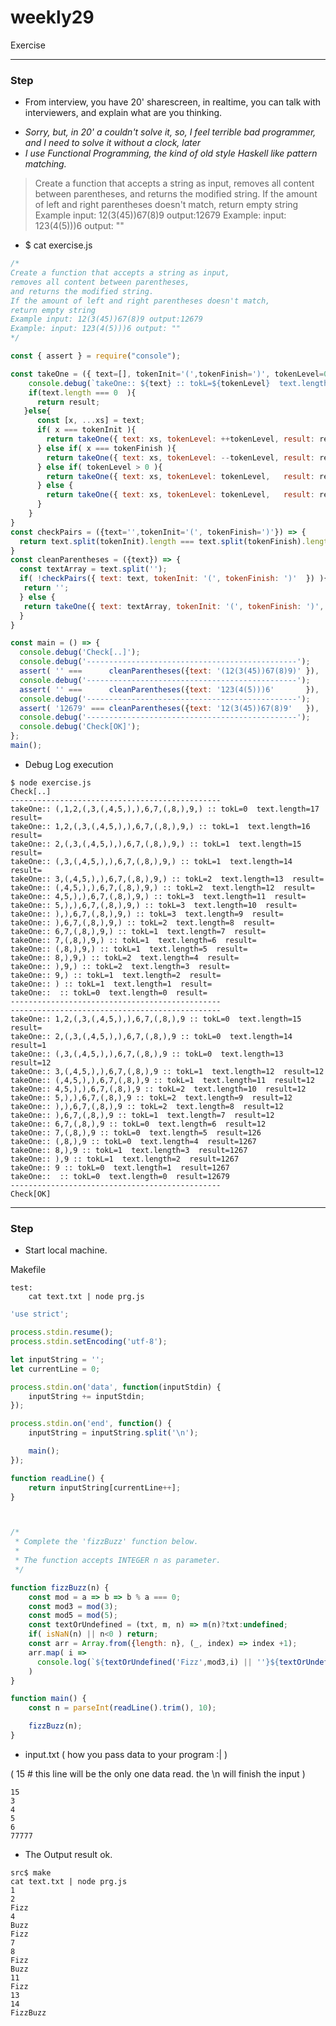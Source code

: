 # weekly29
Exercise

---
### Step

- From interview, you have 20' sharescreen, in realtime, you can talk with interviewers, and explain what are you thinking.

* *Sorry, but, in 20' a couldn't solve it, so, I feel terrible bad programmer, and I need to solve it without a clock, later*
* *I use Functional Programming, the kind of old style Haskell like pattern matching.*

> Create a function that accepts a string as input, 
> removes all content between parentheses, 
> and returns the modified string. 
> If the amount of left and right parentheses doesn't match, 
> return empty string 
> Example input: 12(3(45))67(8)9 output:12679 
> Example: input: 123(4(5)))6 output: ""

- $ cat exercise.js 
```javascript
/*
Create a function that accepts a string as input, 
removes all content between parentheses, 
and returns the modified string. 
If the amount of left and right parentheses doesn't match, 
return empty string 
Example input: 12(3(45))67(8)9 output:12679 
Example: input: 123(4(5)))6 output: "" 
*/

const { assert } = require("console");

const takeOne = ({ text=[], tokenInit='(',tokenFinish=')', tokenLevel=0, result='' }) => {
    console.debug(`takeOne:: ${text} :: tokL=${tokenLevel}  text.length=${text.length}  result=${result}`); 
    if(text.length === 0  ){
      return result;
   }else{
      const [x, ...xs] = text;
      if( x === tokenInit ){
        return takeOne({ text: xs, tokenLevel: ++tokenLevel, result: result });
      } else if( x === tokenFinish ){
        return takeOne({ text: xs, tokenLevel: --tokenLevel, result: result } );
      } else if( tokenLevel > 0 ){
        return takeOne({ text: xs, tokenLevel: tokenLevel,   result: result });
      } else {
        return takeOne({ text: xs, tokenLevel: tokenLevel,   result: result + x });
      }
    }
}
const checkPairs = ({text='',tokenInit='(', tokenFinish=')'}) => {
  return text.split(tokenInit).length === text.split(tokenFinish).length;
}
const cleanParentheses = ({text}) => {
  const textArray = text.split('');
  if( !checkPairs({ text: text, tokenInit: '(', tokenFinish: ')'  }) ){
   return '';
  } else {
   return takeOne({ text: textArray, tokenInit: '(', tokenFinish: ')', tokenLevel: 0, result: '' });
  }
}

const main = () => {
  console.debug('Check[..]');
  console.debug('-----------------------------------------------');
  assert( '' ===      cleanParentheses({text: '(12(3(45))67(8)9)' }), 'Empty:: (..)' );
  console.debug('-----------------------------------------------');
  assert( '' ===      cleanParentheses({text: '123(4(5)))6'       }), 'Empty ()))' );
  console.debug('-----------------------------------------------');
  assert( '12679' === cleanParentheses({text: '12(3(45))67(8)9'   }), 'Not Empty!' );
  console.debug('-----------------------------------------------');
  console.debug('Check[OK]');
};
main();
```

- Debug Log execution
```
$ node exercise.js 
Check[..]
-----------------------------------------------
takeOne:: (,1,2,(,3,(,4,5,),),6,7,(,8,),9,) :: tokL=0  text.length=17  result=
takeOne:: 1,2,(,3,(,4,5,),),6,7,(,8,),9,) :: tokL=1  text.length=16  result=
takeOne:: 2,(,3,(,4,5,),),6,7,(,8,),9,) :: tokL=1  text.length=15  result=
takeOne:: (,3,(,4,5,),),6,7,(,8,),9,) :: tokL=1  text.length=14  result=
takeOne:: 3,(,4,5,),),6,7,(,8,),9,) :: tokL=2  text.length=13  result=
takeOne:: (,4,5,),),6,7,(,8,),9,) :: tokL=2  text.length=12  result=
takeOne:: 4,5,),),6,7,(,8,),9,) :: tokL=3  text.length=11  result=
takeOne:: 5,),),6,7,(,8,),9,) :: tokL=3  text.length=10  result=
takeOne:: ),),6,7,(,8,),9,) :: tokL=3  text.length=9  result=
takeOne:: ),6,7,(,8,),9,) :: tokL=2  text.length=8  result=
takeOne:: 6,7,(,8,),9,) :: tokL=1  text.length=7  result=
takeOne:: 7,(,8,),9,) :: tokL=1  text.length=6  result=
takeOne:: (,8,),9,) :: tokL=1  text.length=5  result=
takeOne:: 8,),9,) :: tokL=2  text.length=4  result=
takeOne:: ),9,) :: tokL=2  text.length=3  result=
takeOne:: 9,) :: tokL=1  text.length=2  result=
takeOne:: ) :: tokL=1  text.length=1  result=
takeOne::  :: tokL=0  text.length=0  result=
-----------------------------------------------
-----------------------------------------------
takeOne:: 1,2,(,3,(,4,5,),),6,7,(,8,),9 :: tokL=0  text.length=15  result=
takeOne:: 2,(,3,(,4,5,),),6,7,(,8,),9 :: tokL=0  text.length=14  result=1
takeOne:: (,3,(,4,5,),),6,7,(,8,),9 :: tokL=0  text.length=13  result=12
takeOne:: 3,(,4,5,),),6,7,(,8,),9 :: tokL=1  text.length=12  result=12
takeOne:: (,4,5,),),6,7,(,8,),9 :: tokL=1  text.length=11  result=12
takeOne:: 4,5,),),6,7,(,8,),9 :: tokL=2  text.length=10  result=12
takeOne:: 5,),),6,7,(,8,),9 :: tokL=2  text.length=9  result=12
takeOne:: ),),6,7,(,8,),9 :: tokL=2  text.length=8  result=12
takeOne:: ),6,7,(,8,),9 :: tokL=1  text.length=7  result=12
takeOne:: 6,7,(,8,),9 :: tokL=0  text.length=6  result=12
takeOne:: 7,(,8,),9 :: tokL=0  text.length=5  result=126
takeOne:: (,8,),9 :: tokL=0  text.length=4  result=1267
takeOne:: 8,),9 :: tokL=1  text.length=3  result=1267
takeOne:: ),9 :: tokL=1  text.length=2  result=1267
takeOne:: 9 :: tokL=0  text.length=1  result=1267
takeOne::  :: tokL=0  text.length=0  result=12679
-----------------------------------------------
Check[OK]
```

---
### Step
- Start local machine. 

Makefile
```
test:
	cat text.txt | node prg.js
```

```js
'use strict';

process.stdin.resume();
process.stdin.setEncoding('utf-8');

let inputString = '';
let currentLine = 0;

process.stdin.on('data', function(inputStdin) {
    inputString += inputStdin;
});

process.stdin.on('end', function() {
    inputString = inputString.split('\n');

    main();
});

function readLine() {
    return inputString[currentLine++];
}



/*
 * Complete the 'fizzBuzz' function below.
 *
 * The function accepts INTEGER n as parameter.
 */

function fizzBuzz(n) {
    const mod = a => b => b % a === 0;
    const mod3 = mod(3);
    const mod5 = mod(5);
    const textOrUndefined = (txt, m, n) => m(n)?txt:undefined;
    if( isNaN(n) || n<0 ) return;
    const arr = Array.from({length: n}, (_, index) => index +1);
    arr.map( i => 
      console.log(`${textOrUndefined('Fizz',mod3,i) || ''}${textOrUndefined('Buzz',mod5,i) || ''}${(!mod3(i)&&!mod5(i)? i:'')}`)
    )
}

function main() {
    const n = parseInt(readLine().trim(), 10);

    fizzBuzz(n);
}
```

- input.txt ( how you pass data to your program :| )

( 15 # this line will be the only one data read. the \n will finish the input )
```
15 
3
4
5
6
77777

```
- The Output result ok.
```
src$ make
cat text.txt | node prg.js
1
2
Fizz
4
Buzz
Fizz
7
8
Fizz
Buzz
11
Fizz
13
14
FizzBuzz
```

